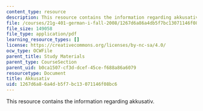 ```yaml
---
content_type: resource
description: This resource contains the information regarding akkusativ.
file: /courses/21g-401-german-i-fall-2008/1267d6a86a4db5f7bc13071146f08bc6_MIT21G_401F08_akkusativ.pdf
file_size: 149058
file_type: application/pdf
learning_resource_types: []
license: https://creativecommons.org/licenses/by-nc-sa/4.0/
ocw_type: OCWFile
parent_title: Study Materials
parent_type: CourseSection
parent_uid: b0ca1507-cf3d-dcef-45ce-f688a86a6079
resourcetype: Document
title: Akkusativ
uid: 1267d6a8-6a4d-b5f7-bc13-071146f08bc6
---
```

This resource contains the information regarding akkusativ.